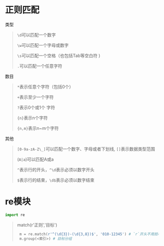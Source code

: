 # 正则匹配

类型

> `\d`可以匹配一个数字
>
> `\w`可以匹配一个字母或数字 
>
>  `\s`可以匹配一个空格（也包括Tab等空白符 )
>
>  `.`可以匹配一个任意字符 

数目

>  `*`表示任意个字符（包括0个） 
>
>  `+`表示至少一个字符
>
>  `?`表示0个或1个 字符
>
>  `{n}`表示n个字符
>
> `{n,m}`表示n~m个字符 

其他

>  `[0-9a-zA-Z\_]`可以匹配一个数字、字母或者下划线,  `[]`表示数据类型范围 
>
>  (`A|a`)可以匹配A或a
>
>   `^`表示行的开头，`^\d`表示必须以数字开头 
>
>   `$`表示行的结束，`\d$`表示必须以数字结束 

# re模块

```python
import re
```
> match(r'正则','目标')
>
> ```python
>  m = re.match(r'^(\d{3})-(\d{3,8})$', '010-12345') # `r`开头不用担心转义
>  m.group(<索引>) # 目标分组
> ```
